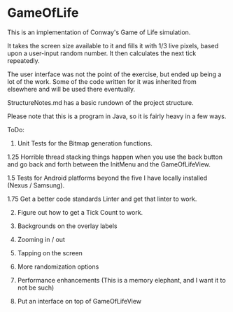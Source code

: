 # GameOfLife

This is an implementation of Conway's Game of Life simulation.

It takes the screen size available to it and fills it with 1/3 live pixels, based upon a
user-input random number.  It then calculates the next tick repeatedly.

The user interface was not the point of the exercise, but ended up being a lot of the work.
  Some of the code written for it was inherited from elsewhere and will be used there eventually.

StructureNotes.md has a basic rundown of the project structure.

Please note that this is a program in Java, so it is fairly heavy in a few ways.


ToDo:
1. Unit Tests for the Bitmap generation functions.

1.25 Horrible thread stacking things happen when you use the back button and go back and forth
    between the InitMenu and the GameOfLifeView. 
    
1.5 Tests for Android platforms beyond the five I have locally installed (Nexus / Samsung).

1.75 Get a better code standards Linter and get that linter to work.

2. Figure out how to get a Tick Count to work.

3. Backgrounds on the overlay labels

4. Zooming in / out

5. Tapping on the screen

6. More randomization options

7. Performance enhancements (This is a memory elephant, and I want it to not be such)

8. Put an interface on top of GameOfLifeView